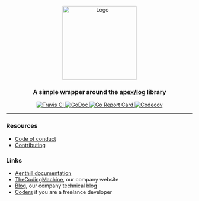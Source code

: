 <p align="center">
    <img src="https://user-images.githubusercontent.com/8983173/41090454-9379dbe2-6a44-11e8-95e3-669fe6b700d1.png" alt="Logo" width="200" height="200" />
</p>
<h3 align="center">A simple wrapper around the <a href="https://github.com/apex/log">apex/log<a> library</h3>
<p align="center">
    <a href="https://travis-ci.org/aenthill/log">
        <img src="https://travis-ci.org/aenthill/log.svg?branch=master" alt="Travis CI">
    </a>
    <a href="https://godoc.org/github.com/aenthill/log">
        <img src="https://godoc.org/github.com/aenthill/log?status.svg" alt="GoDoc">
    </a>
    <a href="https://goreportcard.com/report/aenthill/log">
        <img src="https://goreportcard.com/badge/github.com/aenthill/log" alt="Go Report Card">
    </a>
    <a href="https://codecov.io/gh/aenthill/log/branch/master">
        <img src="https://codecov.io/gh/aenthill/log/branch/master/graph/badge.svg" alt="Codecov">
    </a>
</p>

---

### Resources

* [Code of conduct](.github/CODE_OF_CONDUCT.md)
* [Contributing](.github/CONTRIBUTING.md)

### Links

* [Aenthill documentation](https://aenthill.github.io/)
* [TheCodingMachine](https://www.thecodingmachine.com/), our company website
* [Blog](https://thecodingmachine.io/), our company technical blog
* [Coders](https://coders.thecodingmachine.com/) if you are a freelance developer